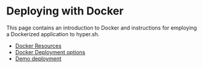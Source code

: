 # Deploying with Docker

This page contains an introduction to Docker and instructions for employing a Dockerized application to hyper.sh.

* [Docker Resources](docker-resources.md)
* [Docker Deployment options](docker-deployment.md)
* [Demo deployment](deploymentInstructions.md)
